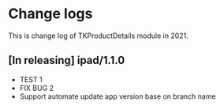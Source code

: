 # Change logs
This is change log of TKProductDetails module in 2021.

## [In releasing] ipad/1.1.0
- TEST 1
- FIX BUG 2
- Support automate update app version base on branch name
